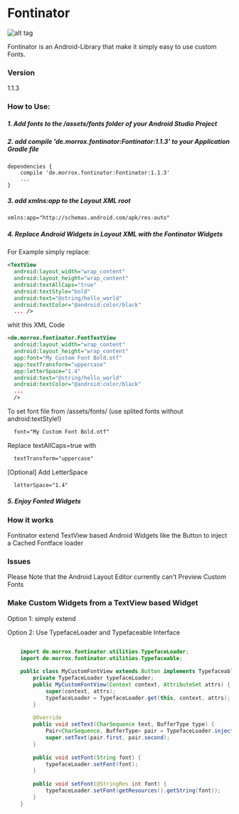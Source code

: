 Fontinator
==========

![alt tag](http://morrox.de/fontinator/mascot_animated.gif)

Fontinator is an Android-Library that make it simply easy to use custom Fonts.

### Version
  1.1.3

### How to Use:

##### 1. Add fonts to the /assets/fonts folder of your Android Studio Project

##### 2. add compile 'de.morrox.fontinator:Fontinator:1.1.3' to your Application Gradle file
```
dependencies {
    compile 'de.morrox.fontinator:Fontinator:1.1.3'
    ...
}
```

##### 3. add xmlns:app to the Layout XML root

```xml
xmlns:app="http://schemas.android.com/apk/res-auto"
```

##### 4. Replace Android Widgets in Layout XML with the Fontinator Widgets

For Example simply replace:
```xml
<TextView
  android:layout_width="wrap_content"
  android:layout_height="wrap_content"
  android:textAllCaps="true"
  android:textStyle="bold"
  android:text="@string/hello_world"
  android:textColor="@android:color/black"
  ... />
```

whit this XML Code

```xml
<de.morrox.fontinator.FontTextView
  android:layout_width="wrap_content"
  android:layout_height="wrap_content"
  app:font="My Custom Font Bold.otf"
  app:textTransform="uppercase"
  app:letterSpace="1.4"
  android:text="@string/hello_world"
  android:textColor="@android:color/black"
  ...
  />
```

  To set font file from /assets/fonts/ (use splited fonts without android:textStyle!)
```xml
  font="My Custom Font Bold.otf"
```
  Replace textAllCaps=true with
```xml
  textTransform="uppercase"
```
  [Optional] Add LetterSpace
```xml
  letterSpace="1.4"
```

##### 5. Enjoy Fonted Widgets

### How it works

Fontinator extend TextView based Android Widgets like the Button to inject a Cached Fontface loader

### Issues
Please Note that the Android Layout Editor currently can't Preview Custom Fonts

### Make Custom Widgets from a TextView based Widget
Option 1: simply extend

Option 2: Use TypefaceLoader and Typefaceable Interface

```java

    import de.morrox.fontinator.utilities.TypefaceLoader;
    import de.morrox.fontinator.utilities.Typefaceable;
    
    public class MyCustomFontView extends Button implements Typefaceable{
        private TypefaceLoader typefaceLoader;
        public MyCustomFontView(Context context, AttributeSet attrs) {
            super(context, attrs);
            typefaceLoader = TypefaceLoader.get(this, context, attrs);
        }
    
        @Override
        public void setText(CharSequence text, BufferType type) {
            Pair<CharSequence, BufferType> pair = TypefaceLoader.inject(typefaceLoader, text, type);
            super.setText(pair.first, pair.second);
        }
        
        public void setFont(String font) {
            typefaceLoader.setFont(font);
        }
    
        public void setFont(@StringRes int font) {
            typefaceLoader.setFont(getResources().getString(font));
        }
    }

```

